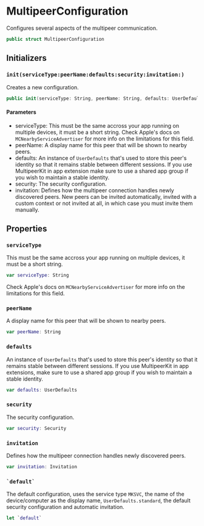 # MultipeerConfiguration

Configures several aspects of the multipeer communication.

``` swift
public struct MultipeerConfiguration
```

## Initializers

### `init(serviceType:peerName:defaults:security:invitation:)`

Creates a new configuration.

``` swift
public init(serviceType: String, peerName: String, defaults: UserDefaults, security: Security, invitation: Invitation)
```

#### Parameters

  - serviceType: This must be the same accross your app running on multiple devices, it must be a short string. Check Apple's docs on `MCNearbyServiceAdvertiser` for more info on the limitations for this field.
  - peerName: A display name for this peer that will be shown to nearby peers.
  - defaults: An instance of `UserDefaults` that's used to store this peer's identity so that it remains stable between different sessions. If you use MultipeerKit in app extension make sure to use a shared app group if you wish to maintain a stable identity.
  - security: The security configuration.
  - invitation: Defines how the multipeer connection handles newly discovered peers. New peers can be invited automatically, invited with a custom context or not invited at all, in which case you must invite them manually.

## Properties

### `serviceType`

This must be the same accross your app running on multiple devices,
it must be a short string.

``` swift
var serviceType: String
```

Check Apple's docs on `MCNearbyServiceAdvertiser` for more info on the limitations for this field.

### `peerName`

A display name for this peer that will be shown to nearby peers.

``` swift
var peerName: String
```

### `defaults`

An instance of `UserDefaults` that's used to store this peer's identity so that it
remains stable between different sessions. If you use MultipeerKit in app extensions,
make sure to use a shared app group if you wish to maintain a stable identity.

``` swift
var defaults: UserDefaults
```

### `security`

The security configuration.

``` swift
var security: Security
```

### `invitation`

Defines how the multipeer connection handles newly discovered peers.

``` swift
var invitation: Invitation
```

### `` `default` ``

The default configuration, uses the service type `MKSVC`, the name of the device/computer as the
display name, `UserDefaults.standard`, the default security configuration and automatic invitation.

``` swift
let `default`
```
